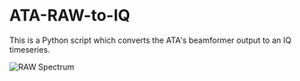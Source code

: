 # ATA-RAW-to-IQ

This is a Python script which converts the ATA's beamformer output to an IQ timeseries.

![RAW Spectrum](BF_Spectrum_1960MHz.png|250x250)